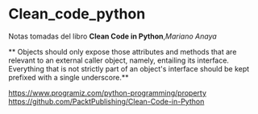 # Clean_code_python

Notas tomadas del libro **Clean Code in Python**,*Mariano Anaya*

**
Objects should only expose those attributes and methods that are relevant
to an external caller object, namely, entailing its interface. Everything that
is not strictly part of an object's interface should be kept prefixed with a
single underscore.**



https://www.programiz.com/python-programming/property
https://github.com/PacktPublishing/Clean-Code-in-Python


